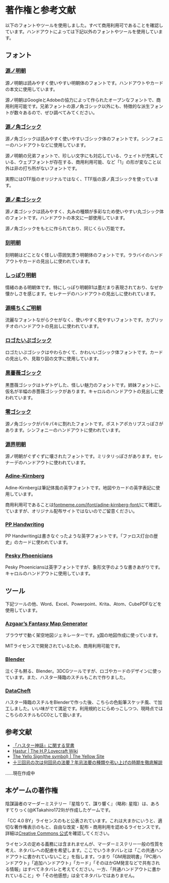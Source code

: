 # 著作権と参考文献
以下のフォントやツールを使用しました。すべて商用利用可であることを確認しています。ハンドアウトによっては下記以外のフォントやツールを使用しています。

## フォント
### [源ノ明朝](https://source.typekit.com/source-han-serif/jp/)

源ノ明朝は読みやすく使いやすい明朝体のフォントです。ハンドアウトやカードの本文に使用しています。

源ノ明朝はGoogleとAdobeの協力によって作られたオープンなフォントで、商用利用可能です。兄弟フォントの源ノ角ゴシック以外にも、特徴的な派生フォントが数々あるので、ぜひ調べてみてください。


### [源ノ角ゴシック](https://fonts.adobe.com/fonts/source-han-sans-japanese)
源ノ角ゴシックは読みやすく使いやすいゴシック体のフォントです。シンフォニーのハンドアウトなどに使用しています。

源ノ明朝の兄弟フォントで、珍しい文字にも対応している、ウェイトが充実している、ウェブフォントが存在する、商用利用可能、など「1」の形が変なこと以外は非の打ち所がないフォントです。

実際にはOTF版のオリジナルではなく、TTF版の源ノ真ゴシックを使っています。


### [源ノ柔ゴシック](http://jikasei.me/font/genjyuu/)

源ノ柔ゴシックは読みやすく、丸みの種類が多彩なため使いやすい丸ゴシック体のフォントです。ハンドアウトの本文に一部使用しています。

源ノ角ゴシックをもとに作られており、同じくらい万能です。

### [刻明朝](https://freefonts.jp/font-koku-min.html)
刻明朝はどことなく怪しい雰囲気漂う明朝体のフォントです。ララバイのハンドアウトやカードの見出しに使われています。


### [しっぽり明朝](https://fontdasu.com/shippori-mincho/)
情緒のある明朝体です。特にしっぽり明朝B1は墨だまり表現されており、なぜか懐かしさを感じます。セレナーデのハンドアウトの見出しに使われています。


### [源暎ちくご明朝](https://okoneya.jp/font/genei-chikumin.html)

流麗なフォントながらクセがなく、使いやすく見やすいフォントです。カプリッチオのハンドアウトの見出しに使われています。

### [ロゴたいぷゴシック](http://www.fontna.com/blog/1226/)
ロゴたいぷゴシックはやわらかくて、かわいいゴシック体フォントです。カードの見出しや、見取り図の文字に使用しています。


### [黒薔薇ゴシック](http://modi.jpn.org/font_kurobara-gothic.php)
黒薔薇ゴシックはトゲトゲした、怪しい魅力のフォントです。姉妹フォントに、仮名が半幅の赤薔薇ゴシックがあります。キャロルのハンドアウトの見出しに使われています。

### [零ゴシック](https://booth.pm/ja/items/2658538)
源ノ角ゴシックがパキパキに割れたフォントです。ポストアポカリプスっぽさがあります。シンフォニーのハンドアウトに使われています。


### [源界明朝](https://flopdesign.com/blog/font/5146/)
源ノ明朝がぐずぐずに壊されたフォントです。ミリタリっぽさがあります。セレナーデのハンドアウトに使われています。

### [Adine-Kirnberg](https://fontmeme.com/jfont/adine-kirnberg-font/)
Adine-Kirnbergは筆記体風の英字フォントです。地図やカードの英字表記に使用しています。

商用利用可であることは[fontmeme.com/jfont/adine-kirnberg-font/](https://fontmeme.com/jfont/adine-kirnberg-font/)にて確認していますが、オリジナル配布サイトではないのでご留意ください。

### [PP Handwriting](https://www.fontspace.com/pp-handwriting-font-f3411)

PP Handwritingは書きなぐったような英字フォントです。「ファロス灯台の歴史」のカードに使われています。

### [Pesky Phoenicians](https://www.fontspace.com/pesky-phoenicians-font-f4040)
Pesky Phoeniciansは英字フォントですが、象形文字のような書きあがりです。キャロルのハンドアウトに使用しています。

## ツール
下記ツールの他、Word、Excel、Powerpoint、Krita、Atom、CubePDFなどを使用しています。
### [Azgaar’s Fantasy Map Generator](https://azgaar.github.io/Fantasy-Map-Generator/)
ブラウザで動く架空地図ジェネレーターです。χ国の地図作成に使っています。

MITライセンスで開発されているため、商用利用可能です。

### [Blender](https://blender.org)
泣く子も黙る、Blender。3DCGツールですが、ロゴやカードのデザインに使っています。また、ハスター降臨のスチルもこれで作りました。

### [DataCheft](https://tech-lagoon.com/imagechef/index.html)
ハスター降臨のスチルをBlenderで作った後、こちらの色鉛筆スケッチ風、で加工しました。いい味がでて満足です。利用規約とにらめっこしつつ、現時点ではこちらのスチルもCC0として扱います。

## 参考文献
- [「ハスター神話」に関する覚書](http://www7a.biglobe.ne.jp/~byakhee/essay/hastur.html)
- [Hastur | The H.P.Lovecraft Wiki](https://lovecraft.fandom.com/wiki/Hastur)
- [The Yello Sign(the symbol) | The Yellow Site](https://kinginyellow.fandom.com/wiki/The_Yellow_Sign_(the_symbol))
- [十三回忌の次は何回忌の法要？年忌法要の種類や弔い上げの時期を徹底解説](https://www.osohshiki.jp/column/article/1197/)

……現在作成中

## 本ゲームの著作権
陰謀論者のマーダーミステリー『星陰りて、謀り響く』（略称: 星陰）は、あろすてりっく(@KTakahiro1729)が作成したゲームです。

「CC 4.0 BY」ライセンスのもと公表されています。これは大まかにいうと、適切な著作権表示のもと、自由な改変・配布・商用利用を認めるライセンスです。詳細は[Creative Commons 公式](https://creativecommons.org/licenses/by/4.0/deed.ja)を確認してください。

ライセンスの定める義務には含まれませんが、マーダーミステリー一般の性質を考え、ネタバレへの配慮を希望します。ここでいうネタバレとは「この共通ハンドアウトに書かれていないこと」を指します。つまり「GM用説明書」「PC用ハンドアウト」「追加ハンドアウト」「カード」「そのほかGM発言などで共有される情報」はすべてネタバレと考えてください。一方、「共通ハンドアウトに書かれていること」や「その他感想」は全てネタバレではありません。